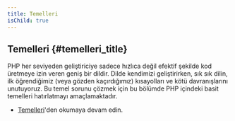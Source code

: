 ```yaml
---
title: Temelleri
isChild: true
---
```


## Temelleri {#temelleri_title}

PHP her seviyeden geliştiriciye sadece hızlıca değil efektif şekilde kod üretmeye izin veren geniş bir dildir. Dilde kendimizi geliştirirken,
sık sık dilin, ilk öğrendiğimiz (veya gözden kaçırdığımız) kısayolları ve kötü davranışlarını unutuyoruz. Bu temel sorunu çözmek için bu 
bölümde PHP içindeki basit temelleri hatırlatmayı amaçlamaktadır.


* [Temelleri](/php-the-right-way/pages/The-Basics.html)'den okumaya devam edin.